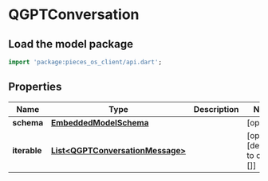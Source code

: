 # QGPTConversation

## Load the model package
```dart
import 'package:pieces_os_client/api.dart';
```

## Properties
Name | Type | Description | Notes
------------ | ------------- | ------------- | -------------
**schema** | [**EmbeddedModelSchema**](EmbeddedModelSchema) |  | [optional] 
**iterable** | [**List\<QGPTConversationMessage\>**](QGPTConversationMessage) |  | [optional] [default to const []]




